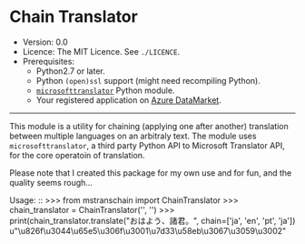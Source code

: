 Chain Translator
=========================

* Version: 0.0
* Licence: The MIT Licence. See `./LICENCE`.
* Prerequisites:
    * Python2.7 or later.
    * Python `(open)ssl` support (might need recompiling Python).
    * [`microsofttranslator`](https://github.com/openlabs/Microsoft-Translator-Python-API.git) Python module.
    * Your registered application on [Azure DataMarket](https://datamarket.azure.com/developer/applications/).

----
This module is a utility for chaining (applying one after another) translation between multiple languages on an arbitraly text.  The module uses `microsofttranslator`, a third party Python API to Microsoft Translator API, for the core operatoin of translation.

Please note that I created this package for my own use and for fun, and the quality seems rough...

Usage:
::
        >>> from mstranschain import ChainTranslator
        >>> chain_translator = ChainTranslator('<Your Client ID>', '<Your Client Secret>')
        >>> print(chain_translator.translate("おはよう、諸君。", chain=['ja', 'en', 'pt', 'ja'])
        u"\u826f\u3044\u65e5\u306f\u3001\u7d33\u58eb\u3067\u3059\u3002"
